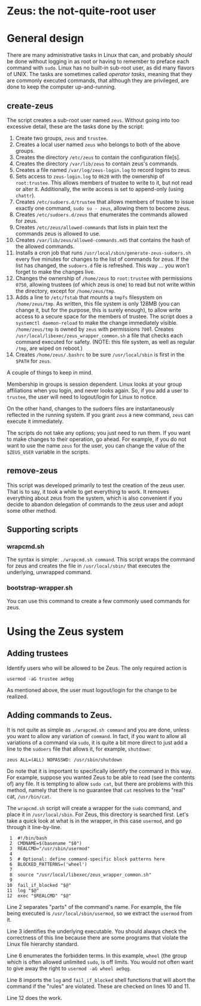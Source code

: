 # Zeus: the not-quite-root user

# General design

There are many administrative tasks in Linux that can, and probably
*should* be done without logging in as root or having to remember to
preface each command with `sudo`.  Linux has no built-in sub-root user,
as did many flavors of UNIX. The tasks are sometimes called *operator
tasks*, meaning that they are commonly executed commands, that although
they are privileged, are done to keep the computer up-and-running.

## create-zeus

The script creates a sub-root user named `zeus`. Without going into too
excessive detail, these are the tasks done by the script:

1. Create two groups, `zeus` and `trustee`.
1. Creates a local user named `zeus` who belongs to both of the above groups.
1. Creates the directory `/etc/zeus` to contain the configuration file[s].
1. Creates the directory `/var/lib/zeus` to contain zeus's commands.
1. Creates a file named `/var/log/zeus-login.log` to record logins to zeus.
1. Sets access to `zeus-login.log` to `0620` with the ownership of `root:trustee`. This allows
  members of trustee to write to it, but not read or alter it. Additionally, the
  write access is set to append-only (using `chattr`).
1. Creates `/etc/sudoers.d/trustee` that allows members of trustee to issue
  exactly one command, `sudo su - zeus`, allowing them to become zeus.
1. Creates `/etc/sudoers.d/zeus` that enumerates the commands allowed for zeus.
1. Creates `/etc/zeus/allowed-commands` that lists in plain text the commands zeus is allowed to use.
1. Creates `/var/lib/zeus/allowed-commands.md5` that contains the hash of the allowed commands.
1. Installs a cron job that runs `/usr/local/sbin/generate-zeus-sudoers.sh` every
  five minutes for changes to the list of commands for zeus. If the list has changed, the
  `sudoers.d` file is refreshed. This way ... you won't forget to make the changes live.
1. Changes the ownership of `/home/zeus` to `root:trustee` with permissions `0750`, allowing trustees (of which zeus is one) to read
  but not write within the directory, except for `/home/zeus/tmp`.
1. Adds a line to `/etc/fstab` that mounts a `tmpfs` filesystem on `/home/zeus/tmp`. As written, this
  file system is only 128MB (you can change it, but for the purpose, this is surely enough), to allow write access to a secure space for the
  members of trustee. The script does a `systemctl daemon-reload` to make the change immediately visible.
   `/home/zeus/tmp` is owned by `zeus` with permissions `700`1. Creates `/usr/local/libexec/zeus_wrapper_common.sh` a file that checks
  each command executed for safety. (NOTE: this file system, as well as regular `/tmp`, are wiped on reboot.)
1. Creates `/home/zeus/.bashrc` to be sure `/usr/local/sbin` is first in the `$PATH` for `zeus`.

A couple of things to keep in mind. 

Membership in groups is session dependent. Linux looks at your group
affiliations when you login, and never looks again. So, if you add a
user to `trustee`, the user will need to logout/login for Linux to notice.

On the other hand, changes to the sudoers files are instantaneously
reflected in the running system. If you grant `zeus` a new command,
`zeus` can execute it immediately.

The scripts do not take any options; you just need to run them.  If you
want to make changes to their operation, go ahead. For example, if you
do not want to use the name `zeus` for the user, you can change the
value of the `$ZEUS_USER` variable in the scripts.  

## remove-zeus

This script was developed primarily to test the creation of the zeus
user. That is to say, it took a while to get everything to work. It
removes everything about zeus from the system, which is also convenient
if you decide to abandon delegation of commands to the zeus user and
adopt some other method.

## Supporting scripts

### wrapcmd.sh

The syntax is simple: `./wrapcmd.sh command`. This script wraps the
command for zeus and creates the file in `/usr/local/sbin/` that executes
the underlying, unwrapped command.

### bootstrap-wrapper.sh

You can use this command to create a few commonly used commands for zeus.

# Using the Zeus system

## Adding trustees

Identify users who will be allowed to be Zeus. The only required action is 

`usermod -aG trustee ae9qg`

As mentioned above, the user must logout/login for the change to be realized.

## Adding commands to Zeus.

It is not quite as simple as `./wrapcmd.sh command` and you are done, unless
you want to allow any variation of `command`. In fact, if you want to allow all
variations of a command via `sudo`, it is quite a bit more direct to just add 
a line to the `sudoers` file that allows it, for example, `shutdown`: 

`zeus ALL=(ALL) NOPASSWD: /usr/sbin/shutdown`

Do note that it is important to specifically identify the command in this way.
For example, suppose you wanted Zeus to be able to read (see the contents of) 
any file. It is tempting to allow `sudo cat`, but there are problems with this
method, namely that there is no guarantee that `cat` resolves to the "real" 
cat, `/usr/bin/cat`. 

The `wrapcmd.sh` script will create a wrapper for the `sudo` command, and place
it in `/usr/local/sbin`. For Zeus, this directory is searched first. Let's take a
quick look at what is in the wrapper, in this case `usermod`, and
go through it line-by-line. 


```
 1	#!/bin/bash
 2	CMDNAME=$(basename "$0")
 3	REALCMD="/usr/sbin/usermod"
 4	
 5	# Optional: define command-specific block patterns here
 6	BLOCKED_PATTERNS=('wheel')
 7	
 8	source "/usr/local/libexec/zeus_wrapper_common.sh"
 9	
10	fail_if_blocked "$@"
11	log "$@"
12	exec "$REALCMD" "$@"
```

Line 2 separates "parts" of the command's name. For example, the file being
executed is `/usr/local/sbin/usermod`, so we extract the `usermod` from it.

Line 3 identifies the underlying executable. You should always check the 
correctness of this line because there are some programs that violate
the Linux file hierarchy standard. 

Line 6 enumerates the forbidden terms. In this example, `wheel` (the group
which is often allowed unlimited `sudo`, is off limits. You would not often
want to give away the right to `usermod -aG wheel ae9qg`.

Line 8 imports the `log` and `fail_if_blocked` shell functions that will 
abort the command if the "rules" are violated. These are checked on lines
10 and 11. 

Line 12 does the work.
 

